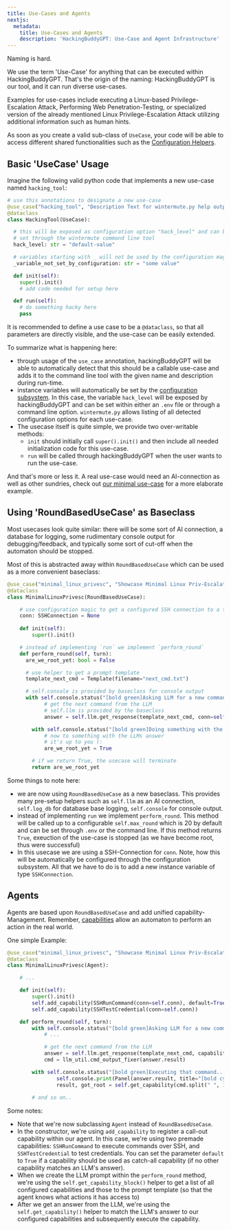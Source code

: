 ```yaml
---
title: Use-Cases and Agents
nextjs:
  metadata:
    title: Use-Cases and Agents
    description: 'HackingBuddyGPT: Use-Case and Agent Infrastructure'
---
```


Naming is hard.

We use the term 'Use-Case' for anything that can be executed within HackingBuddyGPT. That's the origin of the naming: HackingBuddyGPT is our tool, and it can run diverse use-cases.

Examples for use-cases include executing a Linux-based Privilege-Escalation Attack, Performing Web Penetration-Testing, or specialized version of the already mentioned Linux Privilege-Escalation Attack utilizing additional information such as human hints.

As soon as you create a valid sub-class of `UseCase`, your code will be able to access different shared functionalities such as the [Configuration Helpers](/docs/dev-guide/configuration-magic).

## Basic 'UseCase' Usage

Imagine the following valid python code that implements a new use-case named `hacking_tool`:

```python
# use this annotations to designate a new use-case
@use_case("hacking_tool", "Description Text for wintermute.py help output")
@dataclass
class HackingTool(UseCase):

  # this will be exposed as configuration option "hack_level" and can be
  # set through the wintermute command line tool
  hack_level: str = "default-value"

  # variables starting with _ will not be used by the configuration magic 
  _variable_not_set_by_configuration: str = "some value"

  def init(self):
    super().init()
    # add code needed for setup here

  def run(self):
    # do something hacky here
    pass
```

It is recommended to define a use case to be a `@dataclass`, so that all parameters are directly visible, and the use-case can be easily extended.

To summarize what is happening here:

- through usage of the `use_case` annotation, hackingBuddyGPT will be able to automatically detect that this should be a callable use-case and adds it to the command line tool with the given name and description during run-time.
- instance variables will automatically be set by the [configuration subsystem](/docs/dev-guide/configuration-magic). In this case, the variable `hack_level` will be exposed by hackingBuddyGPT and can be set within either an `.env` file or through a command line option. `wintermute.py` allows listing of all detected configuration options for each use-case.
- The usecase itself is quite simple, we provide two over-writable methods:
  - `init` should initially call `super().init()` and then include all needed initialization code for this use-case.
  - `run` will be called through hackingBuddyGPT when the user wants to run the use-case.

And that's more or less it. A real use-case would need an AI-connection as well as other sundries, check out [our minimal use-case](/docs/usecases/minimal) for a more elaborate example.


## Using 'RoundBasedUseCase' as Baseclass

Most usecases look quite similar: there will be some sort of AI connection, a database for logging, some rudimentary console output for debugging/feedback, and typically some sort of cut-off when the automaton should be stopped.

Most of this is abstracted away within `RoundBasedUseCase` which can be used as a more convenient baseclass:

```python
@use_case("minimal_linux_privesc", "Showcase Minimal Linux Priv-Escalation")
@dataclass
class MinimalLinuxPrivesc(RoundBasedUseCase):

    # use configuration magic to get a configured SSH connection to a target host
    conn: SSHConnection = None
    
    def init(self):
        super().init()

    # instead of implementing `run` we implement `perform_round`
    def perform_round(self, turn):
      are_we_root_yet: bool = False

      # use helper to get a prompt template
      template_next_cmd = Template(filename="next_cmd.txt")

      # self.console is provided by baseclass for console output
      with self.console.status("[bold green]Asking LLM for a new command..."):
            # get the next command from the LLM
            # self.llm is provided by the baseclass
            answer = self.llm.get_response(template_next_cmd, conn=self.conn)

        with self.console.status("[bold green]Doing something with the LLM's answer..."):
            # now to something with the LLMs answer
            # it's up to you (:
            are_we_root_yet = True

        # if we return True, the usecase will terminate
        return are_we_root_yet
```

Some things to note here:

- we are now using `RoundBasedUseCase` as a new baseclass. This provides many pre-setup helpers such as `self.llm` as an AI connection, `self.log_db` for database base logging, `self.console` for console output.
- instead of implementing `run` we implement `perform_round`. This method will be called up to a configurable `self.max_round` which is 20 by default and can be set through `.env` or the command line. If this method returns `True`, exeuction of the use-case is stopped (as we have become root, thus were successful)
- In this usecase we are using a SSH-Connection for `conn`. Note, how this will be automatically be configured through the configuration subsystem. All that we have to do is to add a new instance variable of type `SSHConnection`.

## Agents

Agents are based upon `RoundBasedUseCase` and add unified capability-Management. Remember, [capabilities](/docs/core-concepts/capabilities) allow an automaton to perform an action in the real world.

One simple Example:

```python
@use_case("minimal_linux_privesc", "Showcase Minimal Linux Priv-Escalation")
@dataclass
class MinimalLinuxPrivesc(Agent):

    # ...

    def init(self):
        super().init()
        self.add_capability(SSHRunCommand(conn=self.conn), default=True)
        self.add_capability(SSHTestCredential(conn=self.conn))

    def perform_round(self, turn):
        with self.console.status("[bold green]Asking LLM for a new command..."):
            # ...

            # get the next command from the LLM
            answer = self.llm.get_response(template_next_cmd, capabilities=self.get_capability_block(), conn=self.conn)
            cmd = llm_util.cmd_output_fixer(answer.result)

        with self.console.status("[bold green]Executing that command..."):
                self.console.print(Panel(answer.result, title="[bold cyan]Got command from LLM:"))
                result, got_root = self.get_capability(cmd.split(" ", 1)[0])(cmd)
        
        # and so on..
```

Some notes:

- Note that we're now subclassing `Agent` instead of `RoundBasedUseCase`.
- In the constructor, we're using `add_capability` to register a call-out capability within our agent. In this case, we're using two premade capabilities: `SSHRunCommand` to execute commands over SSH, and `SSHTestCredential` to test credentials. You can set the parameter `default` to `True` if a capability should be used as catch-all capability (if no other capability matches an LLM's answer).
- When we create the LLM prompt within the `perform_round` method, we're using the `self.get_capability_block()` helper to get a list of all configured capabilities and those to the prompt template (so that the agent knows what actions it has access to)
- After we get an answer from the LLM, we're using the `self.get_capability()` helper to match the LLM's answer to our configured capabilities and subsequently execute the capability.